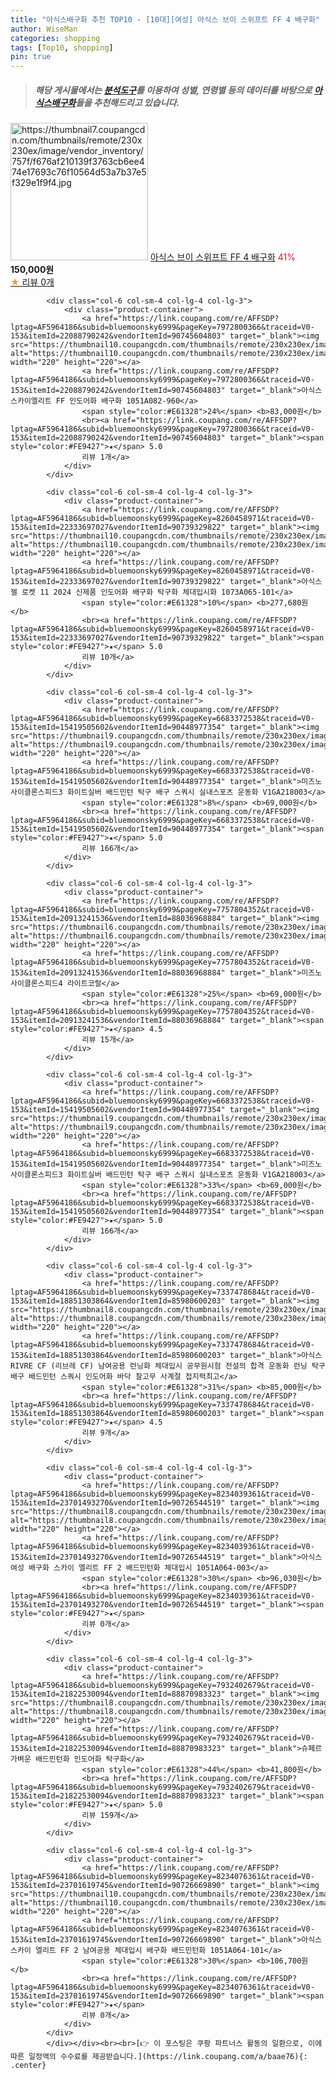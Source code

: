 ```yaml
---
title: "아식스배구화 추천 TOP10 - [10대][여성] 아식스 브이 스위프트 FF 4 배구화"
author: WiseMan
categories: shopping
tags: [Top10, shopping]
pin: true
---
```


> ##### 해당 게시물에서는 [**분석도구**](https://itemscout.io/)를 이용하여 **성별**, **연령별** 등의 데이터를 바탕으로 [**아식스배구화**](https://link.coupang.com/a/baae76)들을 추천해드리고 있습니다.
<div class="container"><div class="row">
            <div class="col-6 col-sm-4 col-lg-4 col-lg-3">
                <div class="product-container">
                    <a href="https://link.coupang.com/re/AFFSDP?lptag=AF5964186&subid=bluemoonsky6999&pageKey=8193490469&traceid=V0-153&itemId=23456046560&vendorItemId=90747011580" target="_blank"><img src="https://thumbnail7.coupangcdn.com/thumbnails/remote/230x230ex/image/vendor_inventory/757f/f676af210139f3763cb6ee474e17693c76f10564d53a7b37e5f329e1f9f4.jpg" alt="https://thumbnail7.coupangcdn.com/thumbnails/remote/230x230ex/image/vendor_inventory/757f/f676af210139f3763cb6ee474e17693c76f10564d53a7b37e5f329e1f9f4.jpg" width="220" height="220"></a>
                    <a href="https://link.coupang.com/re/AFFSDP?lptag=AF5964186&subid=bluemoonsky6999&pageKey=8193490469&traceid=V0-153&itemId=23456046560&vendorItemId=90747011580" target="_blank">아식스 브이 스위프트 FF 4 배구화</a>
                    <span style="color:#E61328">41%</span> <b>150,000원</b>
                    <br><a href="https://link.coupang.com/re/AFFSDP?lptag=AF5964186&subid=bluemoonsky6999&pageKey=8193490469&traceid=V0-153&itemId=23456046560&vendorItemId=90747011580" target="_blank"><span style="color:#FE9427">★</span> 
                    리뷰 0개</a>
                </div>
            </div>
            
            <div class="col-6 col-sm-4 col-lg-4 col-lg-3">
                <div class="product-container">
                    <a href="https://link.coupang.com/re/AFFSDP?lptag=AF5964186&subid=bluemoonsky6999&pageKey=7972800366&traceid=V0-153&itemId=22088790242&vendorItemId=90745604803" target="_blank"><img src="https://thumbnail10.coupangcdn.com/thumbnails/remote/230x230ex/image/vendor_inventory/e9cc/608062b846a852d262725954f97719192f47dcaaf0524e800cf82e75a371.jpg" alt="https://thumbnail10.coupangcdn.com/thumbnails/remote/230x230ex/image/vendor_inventory/e9cc/608062b846a852d262725954f97719192f47dcaaf0524e800cf82e75a371.jpg" width="220" height="220"></a>
                    <a href="https://link.coupang.com/re/AFFSDP?lptag=AF5964186&subid=bluemoonsky6999&pageKey=7972800366&traceid=V0-153&itemId=22088790242&vendorItemId=90745604803" target="_blank">아식스 스카이엘리트 FF 인도어화 배구화 1051A082-960</a>
                    <span style="color:#E61328">24%</span> <b>83,000원</b>
                    <br><a href="https://link.coupang.com/re/AFFSDP?lptag=AF5964186&subid=bluemoonsky6999&pageKey=7972800366&traceid=V0-153&itemId=22088790242&vendorItemId=90745604803" target="_blank"><span style="color:#FE9427">★</span> 5.0
                    리뷰 1개</a>
                </div>
            </div>
            
            <div class="col-6 col-sm-4 col-lg-4 col-lg-3">
                <div class="product-container">
                    <a href="https://link.coupang.com/re/AFFSDP?lptag=AF5964186&subid=bluemoonsky6999&pageKey=8260458971&traceid=V0-153&itemId=22333697027&vendorItemId=90739329822" target="_blank"><img src="https://thumbnail10.coupangcdn.com/thumbnails/remote/230x230ex/image/vendor_inventory/87f5/6146f68ca73cb4b06c5e8a21d8d251458d8555597e1cf0fdc66d24ee6cf0.jpg" alt="https://thumbnail10.coupangcdn.com/thumbnails/remote/230x230ex/image/vendor_inventory/87f5/6146f68ca73cb4b06c5e8a21d8d251458d8555597e1cf0fdc66d24ee6cf0.jpg" width="220" height="220"></a>
                    <a href="https://link.coupang.com/re/AFFSDP?lptag=AF5964186&subid=bluemoonsky6999&pageKey=8260458971&traceid=V0-153&itemId=22333697027&vendorItemId=90739329822" target="_blank">아식스 젤 로켓 11 2024 신제품 인도어화 배구화 탁구화 체대입시화 1073A065-101</a>
                    <span style="color:#E61328">10%</span> <b>277,680원</b>
                    <br><a href="https://link.coupang.com/re/AFFSDP?lptag=AF5964186&subid=bluemoonsky6999&pageKey=8260458971&traceid=V0-153&itemId=22333697027&vendorItemId=90739329822" target="_blank"><span style="color:#FE9427">★</span> 5.0
                    리뷰 10개</a>
                </div>
            </div>
            
            <div class="col-6 col-sm-4 col-lg-4 col-lg-3">
                <div class="product-container">
                    <a href="https://link.coupang.com/re/AFFSDP?lptag=AF5964186&subid=bluemoonsky6999&pageKey=6683372538&traceid=V0-153&itemId=15419505602&vendorItemId=90448977354" target="_blank"><img src="https://thumbnail9.coupangcdn.com/thumbnails/remote/230x230ex/image/vendor_inventory/9d8b/ccd3a981788286d8d701abfdd490896e5636d22508b8f698ece74f5f842c.jpg" alt="https://thumbnail9.coupangcdn.com/thumbnails/remote/230x230ex/image/vendor_inventory/9d8b/ccd3a981788286d8d701abfdd490896e5636d22508b8f698ece74f5f842c.jpg" width="220" height="220"></a>
                    <a href="https://link.coupang.com/re/AFFSDP?lptag=AF5964186&subid=bluemoonsky6999&pageKey=6683372538&traceid=V0-153&itemId=15419505602&vendorItemId=90448977354" target="_blank">미즈노 사이클론스피드3 화이트실버 배드민턴 탁구 배구 스쿼시 실내스포츠 운동화 V1GA218003</a>
                    <span style="color:#E61328">8%</span> <b>69,000원</b>
                    <br><a href="https://link.coupang.com/re/AFFSDP?lptag=AF5964186&subid=bluemoonsky6999&pageKey=6683372538&traceid=V0-153&itemId=15419505602&vendorItemId=90448977354" target="_blank"><span style="color:#FE9427">★</span> 5.0
                    리뷰 166개</a>
                </div>
            </div>
            
            <div class="col-6 col-sm-4 col-lg-4 col-lg-3">
                <div class="product-container">
                    <a href="https://link.coupang.com/re/AFFSDP?lptag=AF5964186&subid=bluemoonsky6999&pageKey=7757804352&traceid=V0-153&itemId=20913241536&vendorItemId=88036968884" target="_blank"><img src="https://thumbnail6.coupangcdn.com/thumbnails/remote/230x230ex/image/vendor_inventory/437f/f321e6977d46ec06b58fe6a39a947822b34c4513dcf7ab3042a99d6e63f6.jpg" alt="https://thumbnail6.coupangcdn.com/thumbnails/remote/230x230ex/image/vendor_inventory/437f/f321e6977d46ec06b58fe6a39a947822b34c4513dcf7ab3042a99d6e63f6.jpg" width="220" height="220"></a>
                    <a href="https://link.coupang.com/re/AFFSDP?lptag=AF5964186&subid=bluemoonsky6999&pageKey=7757804352&traceid=V0-153&itemId=20913241536&vendorItemId=88036968884" target="_blank">미즈노 사이클론스피드4 라이트코랄</a>
                    <span style="color:#E61328">25%</span> <b>69,000원</b>
                    <br><a href="https://link.coupang.com/re/AFFSDP?lptag=AF5964186&subid=bluemoonsky6999&pageKey=7757804352&traceid=V0-153&itemId=20913241536&vendorItemId=88036968884" target="_blank"><span style="color:#FE9427">★</span> 4.5
                    리뷰 15개</a>
                </div>
            </div>
            
            <div class="col-6 col-sm-4 col-lg-4 col-lg-3">
                <div class="product-container">
                    <a href="https://link.coupang.com/re/AFFSDP?lptag=AF5964186&subid=bluemoonsky6999&pageKey=6683372538&traceid=V0-153&itemId=15419505602&vendorItemId=90448977354" target="_blank"><img src="https://thumbnail9.coupangcdn.com/thumbnails/remote/230x230ex/image/vendor_inventory/9d8b/ccd3a981788286d8d701abfdd490896e5636d22508b8f698ece74f5f842c.jpg" alt="https://thumbnail9.coupangcdn.com/thumbnails/remote/230x230ex/image/vendor_inventory/9d8b/ccd3a981788286d8d701abfdd490896e5636d22508b8f698ece74f5f842c.jpg" width="220" height="220"></a>
                    <a href="https://link.coupang.com/re/AFFSDP?lptag=AF5964186&subid=bluemoonsky6999&pageKey=6683372538&traceid=V0-153&itemId=15419505602&vendorItemId=90448977354" target="_blank">미즈노 사이클론스피드3 화이트실버 배드민턴 탁구 배구 스쿼시 실내스포츠 운동화 V1GA218003</a>
                    <span style="color:#E61328">33%</span> <b>69,000원</b>
                    <br><a href="https://link.coupang.com/re/AFFSDP?lptag=AF5964186&subid=bluemoonsky6999&pageKey=6683372538&traceid=V0-153&itemId=15419505602&vendorItemId=90448977354" target="_blank"><span style="color:#FE9427">★</span> 5.0
                    리뷰 166개</a>
                </div>
            </div>
            
            <div class="col-6 col-sm-4 col-lg-4 col-lg-3">
                <div class="product-container">
                    <a href="https://link.coupang.com/re/AFFSDP?lptag=AF5964186&subid=bluemoonsky6999&pageKey=7337478684&traceid=V0-153&itemId=18851303864&vendorItemId=85980600203" target="_blank"><img src="https://thumbnail8.coupangcdn.com/thumbnails/remote/230x230ex/image/vendor_inventory/8b9e/3c89bbb36a71f187f49d2dd05f2dd912f5f844e6d8ab238065545c8af824.jpg" alt="https://thumbnail8.coupangcdn.com/thumbnails/remote/230x230ex/image/vendor_inventory/8b9e/3c89bbb36a71f187f49d2dd05f2dd912f5f844e6d8ab238065545c8af824.jpg" width="220" height="220"></a>
                    <a href="https://link.coupang.com/re/AFFSDP?lptag=AF5964186&subid=bluemoonsky6999&pageKey=7337478684&traceid=V0-153&itemId=18851303864&vendorItemId=85980600203" target="_blank">아식스 RIVRE CF (리브레 CF) 남여공용 런닝화 체대입시 공무원시험 전설의 합격 운동화 런닝 탁구 배구 배드민턴 스쿼시 인도어화 바닥 찰고무 사계절 접지력최고</a>
                    <span style="color:#E61328">31%</span> <b>85,000원</b>
                    <br><a href="https://link.coupang.com/re/AFFSDP?lptag=AF5964186&subid=bluemoonsky6999&pageKey=7337478684&traceid=V0-153&itemId=18851303864&vendorItemId=85980600203" target="_blank"><span style="color:#FE9427">★</span> 4.5
                    리뷰 9개</a>
                </div>
            </div>
            
            <div class="col-6 col-sm-4 col-lg-4 col-lg-3">
                <div class="product-container">
                    <a href="https://link.coupang.com/re/AFFSDP?lptag=AF5964186&subid=bluemoonsky6999&pageKey=8234039361&traceid=V0-153&itemId=23701493270&vendorItemId=90726544519" target="_blank"><img src="https://thumbnail8.coupangcdn.com/thumbnails/remote/230x230ex/image/vendor_inventory/c6b0/263647020fe2d482c9801769adb1d3df4ca14d837336a55c14a431a0ee23.jpg" alt="https://thumbnail8.coupangcdn.com/thumbnails/remote/230x230ex/image/vendor_inventory/c6b0/263647020fe2d482c9801769adb1d3df4ca14d837336a55c14a431a0ee23.jpg" width="220" height="220"></a>
                    <a href="https://link.coupang.com/re/AFFSDP?lptag=AF5964186&subid=bluemoonsky6999&pageKey=8234039361&traceid=V0-153&itemId=23701493270&vendorItemId=90726544519" target="_blank">아식스 여성 배구화 스카이 엘리트 FF 2 배드민턴화 체대입시 1051A064-003</a>
                    <span style="color:#E61328">30%</span> <b>96,030원</b>
                    <br><a href="https://link.coupang.com/re/AFFSDP?lptag=AF5964186&subid=bluemoonsky6999&pageKey=8234039361&traceid=V0-153&itemId=23701493270&vendorItemId=90726544519" target="_blank"><span style="color:#FE9427">★</span> 
                    리뷰 0개</a>
                </div>
            </div>
            
            <div class="col-6 col-sm-4 col-lg-4 col-lg-3">
                <div class="product-container">
                    <a href="https://link.coupang.com/re/AFFSDP?lptag=AF5964186&subid=bluemoonsky6999&pageKey=7932402679&traceid=V0-153&itemId=21822530094&vendorItemId=88870983323" target="_blank"><img src="https://thumbnail8.coupangcdn.com/thumbnails/remote/230x230ex/image/vendor_inventory/c7cf/6262da8f2df925c694e2001a55085cc6dd1600e50da70ed111b95877a512.png" alt="https://thumbnail8.coupangcdn.com/thumbnails/remote/230x230ex/image/vendor_inventory/c7cf/6262da8f2df925c694e2001a55085cc6dd1600e50da70ed111b95877a512.png" width="220" height="220"></a>
                    <a href="https://link.coupang.com/re/AFFSDP?lptag=AF5964186&subid=bluemoonsky6999&pageKey=7932402679&traceid=V0-153&itemId=21822530094&vendorItemId=88870983323" target="_blank">슈페르 가벼운 배드민턴화 인도어화 탁구화</a>
                    <span style="color:#E61328">44%</span> <b>41,800원</b>
                    <br><a href="https://link.coupang.com/re/AFFSDP?lptag=AF5964186&subid=bluemoonsky6999&pageKey=7932402679&traceid=V0-153&itemId=21822530094&vendorItemId=88870983323" target="_blank"><span style="color:#FE9427">★</span> 5.0
                    리뷰 159개</a>
                </div>
            </div>
            
            <div class="col-6 col-sm-4 col-lg-4 col-lg-3">
                <div class="product-container">
                    <a href="https://link.coupang.com/re/AFFSDP?lptag=AF5964186&subid=bluemoonsky6999&pageKey=8234076361&traceid=V0-153&itemId=23701619745&vendorItemId=90726669890" target="_blank"><img src="https://thumbnail10.coupangcdn.com/thumbnails/remote/230x230ex/image/vendor_inventory/6c30/4d605793b62315a88c952600bf07037cea81aa40cf9b3baf143cc31a63ce.jpg" alt="https://thumbnail10.coupangcdn.com/thumbnails/remote/230x230ex/image/vendor_inventory/6c30/4d605793b62315a88c952600bf07037cea81aa40cf9b3baf143cc31a63ce.jpg" width="220" height="220"></a>
                    <a href="https://link.coupang.com/re/AFFSDP?lptag=AF5964186&subid=bluemoonsky6999&pageKey=8234076361&traceid=V0-153&itemId=23701619745&vendorItemId=90726669890" target="_blank">아식스 스카이 엘리트 FF 2 남여공용 체대입시 배구화 배드민턴화 1051A064-101</a>
                    <span style="color:#E61328">30%</span> <b>106,700원</b>
                    <br><a href="https://link.coupang.com/re/AFFSDP?lptag=AF5964186&subid=bluemoonsky6999&pageKey=8234076361&traceid=V0-153&itemId=23701619745&vendorItemId=90726669890" target="_blank"><span style="color:#FE9427">★</span> 
                    리뷰 0개</a>
                </div>
            </div>
            </div></div><br><br>[👉 이 포스팅은 쿠팡 파트너스 활동의 일환으로, 이에 따른 일정액의 수수료를 제공받습니다.](https://link.coupang.com/a/baae76){: .center}